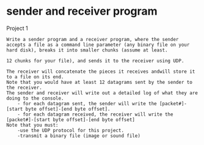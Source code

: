 # sender and receiver program

Project 1 									

    Write a sender program and a receiver program, where the sender accepts a file as a command line parameter (any binary file on your hard disk), breaks it into smaller chunks (assume at least.
    
    12 chunks for your file), and sends it to the receiver using UDP.

    The receiver will concatenate the pieces it receives andwill store it to a file on its end. 
    Note that you would have at least 12 datagrams sent by the sender to the receiver. 
    The sender and receiver will write out a detailed log of what they are doing to the console. 
        - for each datagram sent, the sender will write the [packet#]-[start byte offset]-[end byte offset].
        - for each datagram received, the receiver will write the [packet#]-[start byte offset]-[end byte offset]
    Note that you must:
        -use the UDP protocol for this project.
        -transmit a binary file (image or sound file)
